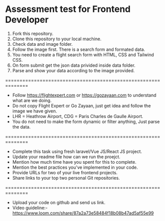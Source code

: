 # Assessment test for Frontend Developer

1. Fork this repository.
2. Clone this repository to your local machine.
3. Check data and image folder.
4. Follow the image first. There is a search form and formated data.
5. You need to create a flight search form with HTML, CSS and Tailwind CSS.
6. On form submit get the json data privided inside data folder.
7. Parse and show your data according to the image provided.

==============================================================

- Follow https://flightexpert.com or https://gozayaan.com to understand what are we doing.
- Do not copy Flight Expert or Go Zayaan, just get idea and follow the image we have given.
- LHR = Heathrow Airport, CDG = Paris Charles de Gaulle Airport.
- You do not need to make the form dynamic or filter anything, Just parse the data.

==============================================================

- Complete this task using fresh laravel/Vue JS/React JS project.
- Update your readme file how can we run the proejct.
- Mention how much time have you spent for this to complete.
- Mention the best practices you've implemented in your code.
- Provide URLs for two of your live frontend projects.
- Share links to your top two personal Git repositories.

==============================================================

- Upload your code on github and send us link.
- Video guideline:- https://www.loom.com/share/87a2a73e58484f18b08b47ad5af55e99
